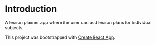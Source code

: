 # Introduction  

A lesson planner app where the user can add lesson plans for individual subjects.  

This project was bootstrapped with [Create React App](https://github.com/facebook/create-react-app).

